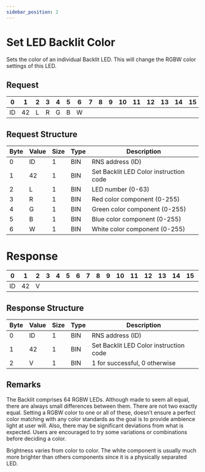```yaml
---
sidebar_position: 2
---
```


# Set LED Backlit Color

Sets the color of an individual Backlit LED. This will change the RGBW color settings of this LED.

## Request

| 0  | 1  | 2  | 3  | 4  | 5  | 6  | 7  | 8  | 9  | 10 | 11 | 12 | 13 | 14 | 15 | 16 | 17 | 18 | 19 | 20 | 21 | 22 | 23 | 24 | 25 | 26 | 27 | 28 | 29 | 30 | 31 |
|----|----|----|----|----|----|----|----|----|----|----|----|----|----|----|----|----|----|----|----|----|----|----|----|----|----|----|----|----|----|----|----|
| ID | 42 |  L  | R | G   | B   | W    |    |    |    |    |    |    |    |    |    |    |    |    |    |    |    |    |    |    |    |    |    |    |    |    |  |

## Request Structure

| Byte | Value | Size | Type | Description                                    |
|------|-------|------|------|------------------------------------------------|
| 0    | ID    | 1    | BIN  | RNS address (ID)                              |
| 1    | 42    | 1    | BIN  | Set Backlit LED Color instruction code        |
| 2    | L     | 1    | BIN  | LED number (0-63)                             |
| 3    | R     | 1    | BIN  | Red color component (0-255)                   |
| 4    | G     | 1    | BIN  | Green color component (0-255)                 |
| 5    | B     | 1    | BIN  | Blue color component (0-255)                  |
| 6    | W     | 1    | BIN  | White color component (0-255)                 |

# Response

| 0  | 1  | 2  | 3  | 4  | 5  | 6  | 7  | 8  | 9  | 10 | 11 | 12 | 13 | 14 | 15 | 16 | 17 | 18 | 19 | 20 | 21 | 22 | 23 | 24 | 25 | 26 | 27 | 28 | 29 | 30 | 31 |
|----|----|----|----|----|----|----|----|----|----|----|----|----|----|----|----|----|----|----|----|----|----|----|----|----|----|----|----|----|----|----|----|
| ID | 42 |  V  | |   |   |     |    |    |    |    |    |    |    |    |    |    |    |    |    |    |    |    |    |    |    |    |    |    |    |    |  |

## Response Structure

| Byte | Value | Size | Type | Description                                    |
|------|-------|------|------|------------------------------------------------|
| 0    | ID    | 1    | BIN  | RNS address (ID)                              |
| 1    | 42    | 1    | BIN  | Set Backlit LED Color instruction code        |
| 2    | V     | 1    | BIN  | 1 for successful, 0 otherwise                 |

## Remarks

The Backlit comprises 64 RGBW LEDs. Although made to seem all equal, there are always small differences between them. There are not two exactly equal. Setting a RGBW color to one or all of these, doesn’t ensure a perfect color matching with any color standards as the goal is to provide ambience light at user will. Also, there may be significant deviations from what is expected. Users are encouraged to try some variations or combinations before deciding a color.

Brightness varies from color to color. The white component is usually much more brighter than others components since it is a physically separated LED.
